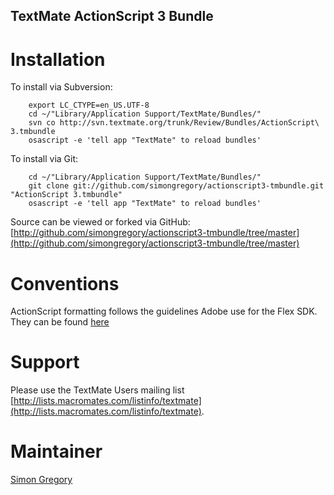 TextMate ActionScript 3 Bundle
------------------------------

Installation
============

To install via Subversion:

		export LC_CTYPE=en_US.UTF-8
		cd ~/"Library/Application Support/TextMate/Bundles/"		
		svn co http://svn.textmate.org/trunk/Review/Bundles/ActionScript\ 3.tmbundle
		osascript -e 'tell app "TextMate" to reload bundles'

To install via Git:

		cd ~/"Library/Application Support/TextMate/Bundles/"
		git clone git://github.com/simongregory/actionscript3-tmbundle.git "ActionScript 3.tmbundle"
		osascript -e 'tell app "TextMate" to reload bundles'

Source can be viewed or forked via GitHub: [http://github.com/simongregory/actionscript3-tmbundle/tree/master](http://github.com/simongregory/actionscript3-tmbundle/tree/master)

Conventions
===========

ActionScript formatting follows the guidelines Adobe use for the Flex SDK. They can be found [here](http://opensource.adobe.com/wiki/display/flexsdk/Coding+Conventions)

Support
=======

Please use the TextMate Users mailing list [http://lists.macromates.com/listinfo/textmate](http://lists.macromates.com/listinfo/textmate).

Maintainer
==========

[Simon Gregory](http://blog.simonregory.com)
